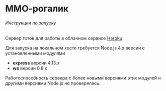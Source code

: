 # ММО-рогалик
###### Инструкции по запуску
Сервер готов для работы в облачном сервисе [Heroku](https://www.heroku.com/)

Для запуска на локальном хосте требуется Node.js 4.x версии с установленными модулями
- **express** версии 4.13.x
- **ws** версии 0.8.x

Работоспособность сервера с более новыми версиями этих модулей и другими версиями Node.js не проверялась.
